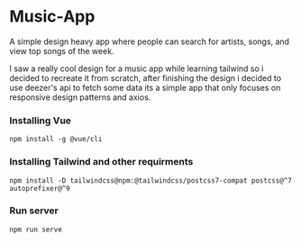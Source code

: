 # Music-App
A simple design heavy app where people can search for artists, songs, and view top songs of the week.


I saw a really cool design for a music app while learning tailwind so i decided to recreate it from scratch, after finishing the design i decided to use deezer's api to fetch some data its a simple app that only focuses on responsive design patterns and axios.


### Installing Vue
```
npm install -g @vue/cli
```
### Installing Tailwind and other requirments
```
npm install -D tailwindcss@npm:@tailwindcss/postcss7-compat postcss@^7 autoprefixer@^9 
```
### Run server
```
npm run serve
```

